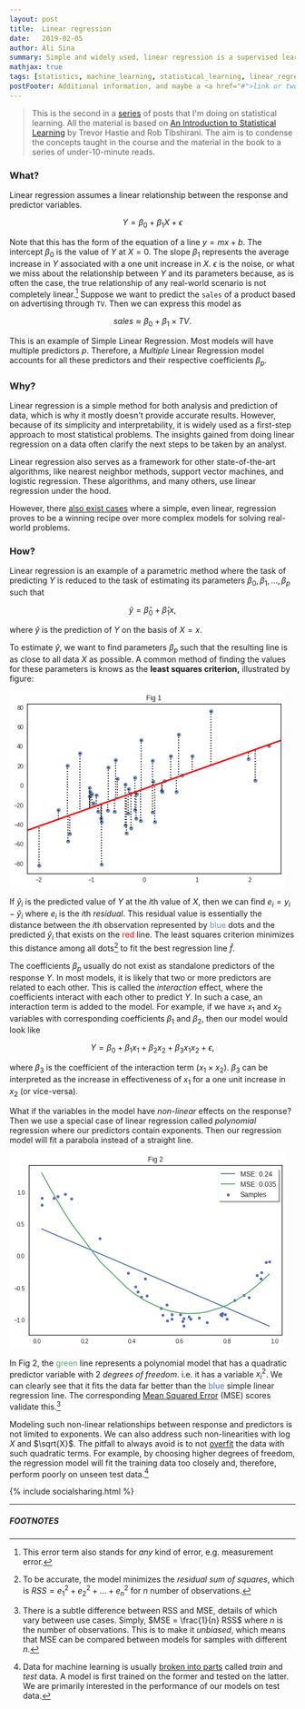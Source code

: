 ```yaml
---
layout: post
title:  Linear regression
date:   2019-02-05
author: Ali Sina
summary: Simple and widely used, linear regression is a supervised learning algorithm that serves as a "gateway" method in most analyses. To understand the rest of statistical or machine learning, a good grasp of linear regression is absolutely necessary.
mathjax: true
tags: [statistics, machine_learning, statistical_learning, linear_regression]
postFooter: Additional information, and maybe a <a href="#">link or two</a>.
---
```


> This is the second in a [series](https://alisiina.github.io/2019/01/28/statistical-learning-series.html) of posts that I'm doing on statistical learning. All the material is based on [An Introduction to Statistical Learning](http://www-bcf.usc.edu/~gareth/ISL/) by Trevor Hastie and Rob Tibshirani. The aim is to condense the concepts taught in the course and the material in the book to a series of under-10-minute reads.

### What?

Linear regression assumes a linear relationship between the response and predictor variables.

$$ Y = \beta_0 + \beta_1 X + \epsilon $$

Note that this has the form of the equation of a line $y = mx + b$. The intercept $\beta_0$ is the value of $Y$ at $X=0$. The slope $\beta_1$ represents the average increase in $Y$ associated with a one unit increase in $X$. $\epsilon$ is the noise, or what we miss about the relationship between $Y$ and its parameters because, as is often the case, the true relationship of any real-world scenario is not completely linear.[^1] Suppose we want to predict the `sales` of a product based on advertising through `TV`. Then we can express this model as

$$ sales \approx \beta_0 + \beta_1 \times TV. $$

This is an example of Simple Linear Regression. Most models will have multiple predictors $p$. Therefore, a *Multiple* Linear Regression model  accounts for all these predictors and their respective coefficients $\beta_p$.

### Why?

Linear regression is a simple method for both analysis and prediction of data, which is why it mostly doesn't provide accurate results. However, because of its simplicity and interpretability, it is widely used as a first-step approach to most statistical problems. The insights gained from doing linear regression on a data often clarify the next steps to be taken by an analyst.

Linear regression also serves as a framework for other state-of-the-art algorithms, like nearest neighbor methods, support vector machines, and logistic regression. These algorithms, and many others, use linear regression under the hood.

However, there [also exist cases](https://www.youtube.com/watch?v=68ABAU_V8qI) where a simple, even linear, regression proves to be a winning recipe over more complex models for solving real-world problems.

### How?

Linear regression is an example of a parametric method where the task of predicting $Y$ is reduced to the task of estimating its parameters $\beta_0, \beta_1,...,\beta_p$ such that

$$ \hat{y} = \hat{\beta}_0 + \hat{\beta}_1x, $$

where $\hat{y}$ is the prediction of $Y$ on the basis of $X = x$.

To estimate $\hat{y}$, we want to find parameters $\beta_p$ such that the resulting line is as close to all data $X$ as possible. A common method of finding the values for these parameters is knows as the **least squares criterion,** illustrated by figure:

[![fig1](images/stat-learning-series/fig1.png)](https://gist.github.com/alisiina/25167fa6f37383be383cdc48397bac28)

If $\hat{y}_i$ is the predicted value of $Y$ at the $i$th value of $X$, then we can find $e_i = y_i - \hat{y}_i$ where $e_i$ is the $i$th *residual*. This residual value is essentially the distance between the $i$th observation represented by <span style="color:#708ebf">blue</span> dots and the predicted $\hat{y}_i$ that exists on the <span style="color:#ff0000">red</span> line. The least squares criterion minimizes this distance among all dots[^2] to fit the best regression line $\hat{f}$.

The coefficients $\beta_p$ usually do not exist as standalone predictors of the response $Y.$ In most models, it is likely that two or more predictors are related to each other. This is called the *interaction* effect, where the coefficients interact with each other to predict $Y.$ In such a case, an interaction term is added to the model. For example, if we have $x_1$ and $x_2$ variables with corresponding coefficients $\beta_1$ and $\beta_2$, then our model would look like

$$ Y = \beta_0 + \beta_1x_1 + \beta_2x_2 + \beta_3x_1x_2 + \epsilon, $$

where $\beta_3$ is the coefficient of the interaction term $(x_1 \times x_2).$ $\beta_3$ can be interpreted as the increase in effectiveness of $x_1$ for a one unit increase in $x_2$ (or vice-versa).

What if the variables in the model have *non-linear* effects on the response? Then we use a special case of linear regression called *polynomial* regression where our predictors contain exponents. Then our regression model will fit a parabola instead of a straight line.

[![fig2](images/stat-learning-series/fig2.png)](https://gist.github.com/alisiina/99d26435f1d8298aa63fc505f07ae62e)

In Fig 2, the <span style="color:#58aa6b">green</span> line represents a polynomial model that has a quadratic predictor variable with 2 *degrees of freedom*. i.e. it has a variable $x_i^2$. We can clearly see that it fits the data far better than the <span style="color:#4c72b0">blue</span> simple linear regression line. The corresponding [Mean Squared Error](https://en.wikipedia.org/wiki/Mean_squared_error#Regression) (MSE) scores validate this.[^3]

Modeling such non-linear relationships between response and predictors is not limited to exponents. We can also address such non-linearities with $\log{X}$ and $\sqrt{X}$. The pitfall to always avoid is to not [overfit](https://scikit-learn.org/stable/auto_examples/model_selection/plot_underfitting_overfitting.html#sphx-glr-auto-examples-model-selection-plot-underfitting-overfitting-py) the data with such quadratic terms. For example, by choosing higher degrees of freedom, the regression model will fit the training data too closely and, therefore, perform poorly on unseen test data.[^4]

{% include socialsharing.html %}

* * *
##### FOOTNOTES


[^1]: This error term also stands for *any* kind of error, e.g. measurement error.
[^2]: To be accurate, the model minimizes the *residual sum of squares*, which is $RSS = {e_1}^2 + {e_2}^2 + ... + {e_n}^2$ for $n$ number of observations.
[^3]: There is a subtle difference between RSS and MSE, details of which vary between use cases. Simply, $MSE = \frac{1}{n} RSS$ where $n$ is the number of observations. This is to make it *unbiased*, which means that MSE can be compared between models for samples with different $n$.
[^4]: Data for machine learning is usually [broken into parts](https://alisiina.github.io/2019/02/13/resampling-methods.html) called *train* and *test* data. A model is first trained on the former and tested on the latter. We are primarily interested in the performance of our models on test data.
